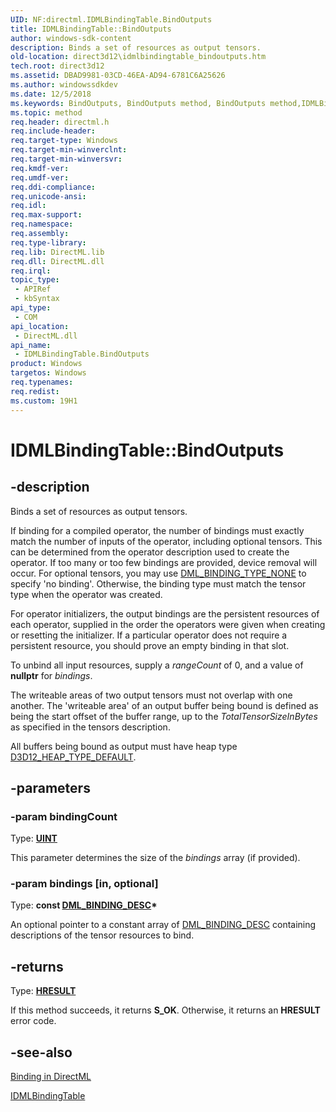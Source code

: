 ```yaml
---
UID: NF:directml.IDMLBindingTable.BindOutputs
title: IDMLBindingTable::BindOutputs
author: windows-sdk-content
description: Binds a set of resources as output tensors.
old-location: direct3d12\idmlbindingtable_bindoutputs.htm
tech.root: direct3d12
ms.assetid: DBAD9981-03CD-46EA-AD94-6781C6A25626
ms.author: windowssdkdev
ms.date: 12/5/2018
ms.keywords: BindOutputs, BindOutputs method, BindOutputs method,IDMLBindingTable interface, IDMLBindingTable interface,BindOutputs method, IDMLBindingTable.BindOutputs, IDMLBindingTable::BindOutputs, direct3d12.idmlbindingtable_bindoutputs, directml/IDMLBindingTable::BindOutputs
ms.topic: method
req.header: directml.h
req.include-header: 
req.target-type: Windows
req.target-min-winverclnt: 
req.target-min-winversvr: 
req.kmdf-ver: 
req.umdf-ver: 
req.ddi-compliance: 
req.unicode-ansi: 
req.idl: 
req.max-support: 
req.namespace: 
req.assembly: 
req.type-library: 
req.lib: DirectML.lib
req.dll: DirectML.dll
req.irql: 
topic_type:
 - APIRef
 - kbSyntax
api_type:
 - COM
api_location:
 - DirectML.dll
api_name:
 - IDMLBindingTable.BindOutputs
product: Windows
targetos: Windows
req.typenames: 
req.redist: 
ms.custom: 19H1
---
```


# IDMLBindingTable::BindOutputs


## -description






Binds a set of resources as output tensors.

If binding for a compiled operator, the number of bindings must exactly match the number of inputs of the
        operator, including optional tensors. This can be determined from the operator description used to create
        the operator. If too many or too few bindings are provided, device removal will occur. For optional tensors, you may use
        [DML_BINDING_TYPE_NONE](/windows/desktop/api/directml/ne-directml-dml_binding_type) to specify 'no binding'. Otherwise, the binding type must match the tensor
        type when the operator was created.

For operator initializers, the output bindings are the persistent resources of each operator, supplied
        in the order the operators were given when creating or resetting the initializer. If a particular
        operator does not require a persistent resource, you should prove an empty binding in that slot.

To unbind all input resources, supply a <i>rangeCount</i> of 0, and a value of <b>nullptr</b> for <i>bindings</i>.

The writeable areas of two output tensors must not overlap with one another. The 'writeable area' of an output
        buffer being bound is defined as being the start offset of the buffer range, up to the <i>TotalTensorSizeInBytes</i>
        as specified in the tensors description.

All buffers being bound as output must have heap type <a href="https://docs.microsoft.com/windows/desktop/api/d3d12/ne-d3d12-d3d12_heap_type">D3D12_HEAP_TYPE_DEFAULT</a>.


## -parameters




### -param bindingCount

Type: [**UINT**](/windows/desktop/winprog/windows-data-types)

This parameter determines the size of the <i>bindings</i> array (if provided).


### -param bindings [in, optional]

Type: <b>const [DML_BINDING_DESC](/windows/desktop/api/directml/ns-directml-dml_binding_desc)*</b>

An optional pointer to a constant array of [DML_BINDING_DESC](/windows/desktop/api/directml/ns-directml-dml_binding_desc) containing descriptions of the tensor resources to bind.


## -returns



Type: [**HRESULT**](/windows/desktop/winprog/windows-data-types)

If this method succeeds, it returns **S_OK**. Otherwise, it returns an **HRESULT** error code.




## -see-also




<a href="/windows/desktop/direct3d12/dml-binding">Binding in DirectML</a>



[IDMLBindingTable](/windows/desktop/api/directml/nn-directml-idmlbindingtable)
 

 

